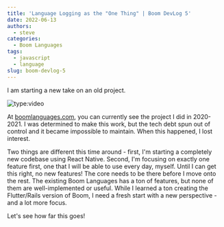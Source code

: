 ```yaml
---
title: 'Language Logging as the "One Thing" | Boom DevLog 5'
date: 2022-06-13
authors:
  - steve
categories:
  - Boom Languages
tags:
  - javascript
  - language
slug: boom-devlog-5
---
```


I am starting a new take on an old project.

<!-- more -->

![type:video](https://www.youtube.com/embed/4aKoQicY5Cg)

At [boomlanguages.com](https://boomlanguages.com/), you can currently see the project I did in 2020-2021. I was determined to make this work, but the tech debt spun out of control and it became impossible to maintain. When this happened, I lost interest.

Two things are different this time around - first, I'm starting a completely new codebase using React Native. Second, I'm focusing on exactly one feature first, one that I will be able to use every day, myself. Until I can get this right, no new features! The core needs to be there before I move onto the rest. The existing Boom Languages has a ton of features, but none of them are well-implemented or useful. While I learned a ton creating the Flutter/Rails version of Boom, I need a fresh start with a new perspective - and a lot more focus.

Let's see how far this goes!
